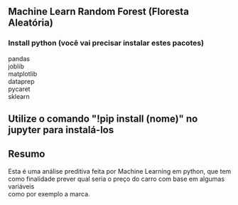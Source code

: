 ## Machine Learn Random Forest (Floresta Aleatória) 

### Install python (você vai precisar instalar estes pacotes)

pandas <br>
joblib <br>
matplotlib <br>
dataprep <br>
pycaret <br>
sklearn <br>

## Utilize o comando "!pip install (nome)" no jupyter para instalá-los

## Resumo <br>
Esta é uma análise preditiva feita por Machine Learning em python, que tem <br>
como finalidade prever qual seria o preço do carro com base em algumas variáveis <br>
como por exemplo a marca.
